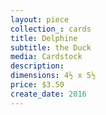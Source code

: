```yaml
---
layout: piece
collection_: cards
title: Delphine
subtitle: the Duck
media: Cardstock
description:
dimensions: 4½ x 5½
price: $3.50
create_date: 2016
---
```


